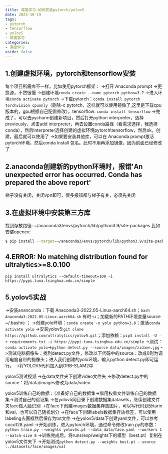 ```yaml
---
title: 深度学习-如何安装pytorch/yolov5
date: 2023-10-19
tags:
- pytorch
- tensorflow
- yolov5
- 深度学习
categories:
- 深度学习
aside: false
---
```


## 1.创建虚拟环境，pytorch和tensorflow安装
每个项目所需库不一样，比如使用pytorch框架：
->打开 Anaconda prompt
->更换源，不然很慢
->创建环境`conda create --name pytorch python=3.7`
->进入环境`conda activate pytorch`
->下载pytorch：`conda install pytorch torchvision cpuonly`（删除-c pytorch，这样就可以使用镜像了,这里是下载cpu版本的，gpu根据自己配置修改）。tensorflow: `conda install tensorflow`
->完成了，可以去pycharm创建新项目，然后打开python interpreter，选择previously，点击add interpreter，再去设置conda路径（看需求选择，我选择conda），然后interpreter选择创建的虚拟环境pytorch\tensorflow，然后ok，创建，最后就可以使用了
->如果要安装其他库，可以在 Anaconda prompt激活pytorch环境，然后conda install 包名。此时不用再添加镜像，因为前面已经修改了

## 2.anaconda创建新的python环境时，报错'An unexpected error has occurred. Conda has prepared the above report'
梯子没有关闭，关闭vpn即可，很多报错都与梯子有关，必须先关闭

## 3.在虚拟环境中安装第三方库
找到存放路径: ~/anaconda3/envs/pytorch/lib/python3.9/site-packages
比如安装opencv: 
``` bash
$ pip install --target=~/anaconda3/envs/pytorch/lib/python3.9/site-packages opencv-python -i https://pypi.tuna.tsinghua.edu.cn/simple/
```

## 4.ERROR: No matching distribution found for ultralytics>=8.0.100
`pip install ultralytics --default-timeout=100 -i https://pypi.tuna.tsinghua.edu.cn/simple`


## 5.yolov5实战
->安装ananconda：下载 Anaconda3-2022.05-Linux-aarch64.sh；`bash Anaconda3-2022.05-Linux-aarch64.sh` 有时-u；加载新的PATH环境变量source ~/.bashrc ；
->创建yolo环境：`conda create -n yolo python=3.8`；激活`conda activate yolo`
->安装yolov5:`git clone https://github.com/ultralytics/yolov5.git`；添加依赖：`pip3 install -U -r requirements.txt -i https://pypi.tuna.tsinghua.edu.cn/simple`
->测试：`conda activate yolo`->`python detect.py --source data/images/zidane.jpg`
->测试电脑摄像头：找到detect.py文件，修改以下代码中的source：改成0则为调用电脑自带的摄像头；进入我们创建的yolo环境，输入python detect.py即可运行。
->将YOLOV5代码加入到ORB-SLAM2中

yolov5测试视频
->在data文件夹下创建video文件夹
->修改detect.py中的source：将/data/images修改为data/video

yolov5训练自己的数据：（准备好自己的数据集->借用权重文件训练自己的数据集->测试自己的验证集
->在yolov5同目录下创建数据集datasets，继续创建文件夹face做人脸识别
->在face下创建images数据集存放图片，可以写代码划分tarin和val，也可以自己随机划分
->在face下创建labels数据集存放标签，可以使用labeling去画框然后保存为txt文件
->在yolov5/data下创建yaml文件，可以参考coco128.yaml
->开始训练，进入pytorch环境，通过命令修改train.py的参数：`python train.py --weights yolov5s.pt --data data/face.yaml --workers 1 --batch-size 8` 
->训练完成后，将runs/exp/weights下的模型（best.pt）复制在yolov5文件夹下
->开始测试`python detect.py --weights best.pt --source ../datasets/face/images/val `
